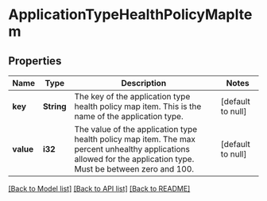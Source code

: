 # ApplicationTypeHealthPolicyMapItem

## Properties
Name | Type | Description | Notes
------------ | ------------- | ------------- | -------------
**key** | **String** | The key of the application type health policy map item. This is the name of the application type. | [default to null]
**value** | **i32** | The value of the application type health policy map item. The max percent unhealthy applications allowed for the application type. Must be between zero and 100. | [default to null]

[[Back to Model list]](../README.md#documentation-for-models) [[Back to API list]](../README.md#documentation-for-api-endpoints) [[Back to README]](../README.md)


